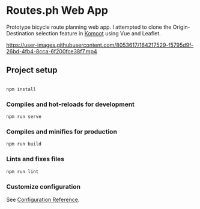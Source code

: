 # Routes.ph Web App

Prototype bicycle route planning web app. I attempted to clone the Origin-Destination selection feature in [Komoot](https://www.komoot.com/plan) using Vue and Leaflet.  


https://user-images.githubusercontent.com/8053617/164217529-f5795d9f-26bd-4fb4-8cca-6f200fce38f7.mp4


## Project setup
```

npm install
```

### Compiles and hot-reloads for development
```
npm run serve
```

### Compiles and minifies for production
```
npm run build
```

### Lints and fixes files
```
npm run lint
```

### Customize configuration
See [Configuration Reference](https://cli.vuejs.org/config/).
